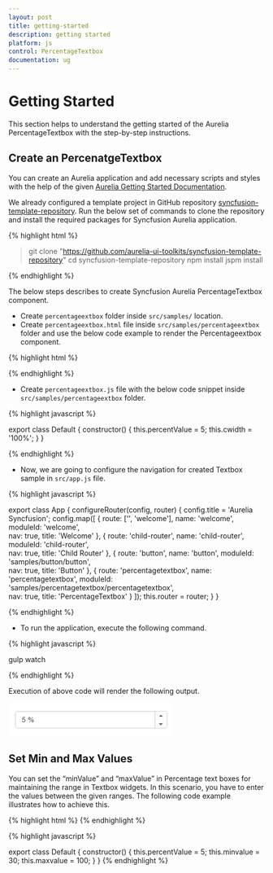```yaml
---
layout: post
title: getting-started
description: getting started
platform: js
control: PercentageTextbox
documentation: ug
---
```


# Getting Started

This section helps to understand the getting started of the Aurelia PercentageTextbox with the step-by-step instructions.

## Create an PercenatgeTextbox

You can create an Aurelia application and add necessary scripts and styles with the help of the given [Aurelia Getting Started Documentation](https://help.syncfusion.com/aurelia/overview).

We already configured a template project in GitHub repository [syncfusion-template-repository](https://github.com/aurelia-ui-toolkits/syncfusion-template-repository). Run the below set of commands to clone the repository and install the required packages for Syncfusion Aurelia application.

{% highlight html %}

> git clone "https://github.com/aurelia-ui-toolkits/syncfusion-template-repository"
> cd syncfusion-template-repository
> npm install
> jspm install

{% endhighlight %}

The below steps describes to create Syncfusion Aurelia PercentageTextbox component.

* Create `percentageextbox` folder inside `src/samples/` location.
* Create `percentageextbox.html` file inside `src/samples/percentageextbox` folder and use the below code example to render the Percentageextbox component.

{% highlight html %}

<template>
     <input id="percent" type="text" ej-percentage-textbox="e-value.bind:percentValue;e-width.bind:cwidth" />
</template>

{% endhighlight %}

* Create `percentageextbox.js` file with the below code snippet inside `src/samples/percentageextbox` folder.

{% highlight javascript %}

export class Default {
    constructor() {
      this.percentValue = 5;
      this.cwidth = '100%';
    }
}

{% endhighlight %}

* Now, we are going to configure the navigation for created Textbox sample in `src/app.js` file.

{% highlight javascript %}

export class App {
 configureRouter(config, router) {
  config.title = 'Aurelia Syncfusion';
  config.map([
   { route: ['', 'welcome'], name: 'welcome', moduleId: 'welcome',                              
                nav: true, title: 'Welcome' },
   { route: 'child-router',  name: 'child-router', moduleId: 'child-router',                         
                nav: true, title: 'Child Router' },
   { route: 'button',        name: 'button', moduleId: 'samples/button/button',                
                nav: true, title: 'Button' },
   { route: 'percentagetextbox',        name: 'percentagetextbox',       moduleId: 'samples/percentagetextbox/percentagetextbox',                
                nav: true, title: 'PercentageTextbox' }
 ]);
 this.router = router;
 }
}

{% endhighlight %}


* To run the application, execute the following command.

{% highlight javascript %}

gulp watch

{% endhighlight %}

Execution of above code will render the following output.

![](getting-started-images/getting-started-img1.png) 


## Set Min and Max Values

You can set the “minValue” and “maxValue” in Percentage text boxes for maintaining the range in Textbox widgets. In this scenario, you have to enter the values between the given ranges. The following code example illustrates how to achieve this.

{% highlight html %}
<template>
           <input id="percent" type="text" ej-percentage-textbox="e-value.bind:percentValue;e-min-value.bind:minvalue;e-max-value-bind:maxvalue" />
</template>
{% endhighlight %}


{% highlight javascript %}

export class Default {
    constructor() {
      this.percentValue = 5;
      this.minvalue = 30;
      this.maxvalue = 100;
    }
}
{% endhighlight %}